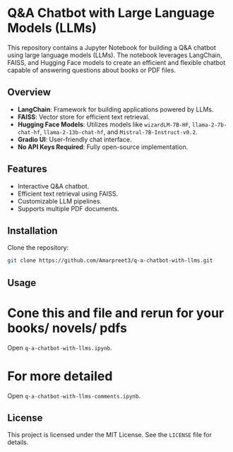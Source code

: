 # Q&A Chatbot with Large Language Models (LLMs)

This repository contains a Jupyter Notebook for building a Q&A chatbot using large language models (LLMs). The notebook leverages LangChain, FAISS, and Hugging Face models to create an efficient and flexible chatbot capable of answering questions about books or PDF files.

## Overview

- **LangChain**: Framework for building applications powered by LLMs.
- **FAISS**: Vector store for efficient text retrieval.
- **Hugging Face Models**: Utilizes models like `wizardLM-7B-HF`, `llama-2-7b-chat-hf`, `llama-2-13b-chat-hf`, and `Mistral-7B-Instruct-v0.2`.
- **Gradio UI**: User-friendly chat interface.
- **No API Keys Required**: Fully open-source implementation.

## Features

- Interactive Q&A chatbot.
- Efficient text retrieval using FAISS.
- Customizable LLM pipelines.
- Supports multiple PDF documents.

## Installation

Clone the repository:

   ```sh
   git clone https://github.com/Amarpreet3/q-a-chatbot-with-llms.git
   ```


## Usage
# Cone this and file and rerun for your books/ novels/ pdfs
Open `q-a-chatbot-with-llms.ipynb`.
# For more detailed
Open `q-a-chatbot-with-llms-comments.ipynb`.



## License

This project is licensed under the MIT License. See the `LICENSE` file for details.
